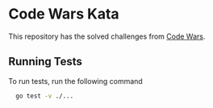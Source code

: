 # Code Wars Kata

This repository has the solved challenges from [Code Wars](https://www.codewars.com).

## Running Tests

To run tests, run the following command

```bash
  go test -v ./...
```

